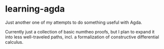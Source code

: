 # learning-agda

Just another one of my attempts to do something useful with Agda.

Currently just a collection of basic numtheo proofs, but I plan to expand it
into less well-traveled paths, incl. a formalization of constructive differential calculus.